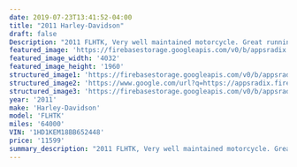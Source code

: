 ```yaml
---
date: 2019-07-23T13:41:52-04:00
title: "2011 Harley-Davidson"
draft: false
Description: "2011 FLHTK, Very well maintained motorcycle. Great running, looks beautiful, fresh service and Road Ready"
featured_image: 'https://firebasestorage.googleapis.com/v0/b/appsradix.appspot.com/o/images%2F20190719_112011.jpg?alt=media&token=3f0ca039-b0e0-4e8c-874a-487c41e548f5'
featured_image_width: '4032'
featured_image_height: '1960'
structured_image1: 'https://firebasestorage.googleapis.com/v0/b/appsradix.appspot.com/o/images%2F20190719_112005.jpg?alt=media&token=548b926b-1984-43f6-93ab-35ab63514188'
structured_image2: 'https://www.google.com/url?q=https://appsradix.firebaseapp.com/&sa=D&ust=1563567719308000&usg=AFQjCNFq-eIqlCo8WMqEMkyayeOF8q0abw'
structured_image3: 'https://firebasestorage.googleapis.com/v0/b/appsradix.appspot.com/o/images%2F20190719_111946.jpg?alt=media&token=b14483b3-0fe0-4419-a625-dad30d6b2a4d'
year: '2011'
make: 'Harley-Davidson'
model: 'FLHTK'
miles: '64000'
VIN: '1HD1KEM18BB652448'
price: '11599'
summary_description: "2011 FLHTK, Very well maintained motorcycle. Great running, looks beautiful, fresh service and Road Ready"
---
```


